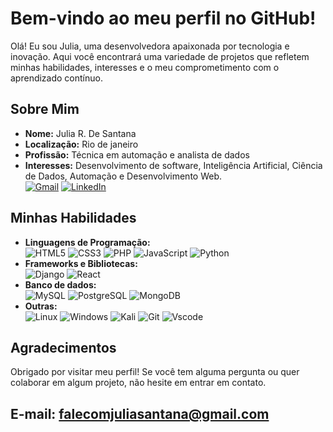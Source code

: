 # Bem-vindo ao meu perfil no GitHub!

Olá! Eu sou Julia, uma desenvolvedora apaixonada por tecnologia e inovação. Aqui você encontrará uma variedade de projetos que refletem minhas habilidades, interesses e o meu comprometimento com o aprendizado contínuo.

## Sobre Mim

- **Nome:** Julia R. De Santana
- **Localização:** Rio de janeiro
- **Profissão:** Técnica em automação e analista de dados
- **Interesses:** Desenvolvimento de software, Inteligência Artificial, Ciência de Dados, Automação e Desenvolvimento Web.\
  [![Gmail](https://img.shields.io/badge/Gmail-333333?style=for-the-badge&logo=gmail&logoColor=red)](mailto:falecomjuliasantana@gmail.com) [![LinkedIn](https://img.shields.io/badge/LinkedIn-0077B5?style=for-the-badge&logo=linkedin&logoColor=white)](https://www.linkedin.com/in/julia-santana-040a12180/)

## Minhas Habilidades

- **Linguagens de Programação:** \
  ![HTML5](https://img.shields.io/badge/HTML5-E34F26?style=for-the-badge&logo=html5&logoColor=white) ![CSS3](https://img.shields.io/badge/CSS3-1572B6?style=for-the-badge&logo=css3&logoColor=white) ![PHP](https://img.shields.io/badge/PHP-777BB4?style=for-the-badge&logo=php&logoColor=white) ![JavaScript](https://img.shields.io/badge/JavaScript-F7DF1E?style=for-the-badge&logo=javascript&logoColor=black) ![Python](https://img.shields.io/badge/python-3670A0?style=for-the-badge&logo=python&logoColor=ffdd54)
- **Frameworks e Bibliotecas:** \
  ![Django](https://img.shields.io/badge/django-%23092E20.svg?style=for-the-badge&logo=django&logoColor=white) ![React](https://img.shields.io/badge/React-20232A?style=for-the-badge&logo=react&logoColor=61DAFB)
- **Banco de dados:** \
  ![MySQL](https://img.shields.io/badge/MySQL-00000F?style=for-the-badge&logo=mysql&logoColor=white) ![PostgreSQL](https://img.shields.io/badge/PostgreSQL-000?style=for-the-badge&logo=postgresql) ![MongoDB](https://img.shields.io/badge/MongoDB-%234ea94b.svg?style=for-the-badge&logo=mongodb&logoColor=white)
- **Outras:** \
  ![Linux](https://img.shields.io/badge/Linux-000?style=for-the-badge&logo=linux&logoColor=FCC624) ![Windows](https://img.shields.io/badge/Windows-000?style=for-the-badge&logo=windows&logoColor=2CA5E0) ![Kali](https://img.shields.io/badge/Kali-268BEE?style=for-the-badge&logo=kalilinux&logoColor=white) ![Git](https://img.shields.io/badge/GIT-E44C30?style=for-the-badge&logo=git&logoColor=white) ![Vscode](https://img.shields.io/badge/Vscode-007ACC?style=for-the-badge&logo=visual-studio-code&logoColor=white)


## Agradecimentos

Obrigado por visitar meu perfil! Se você tem alguma pergunta ou quer colaborar em algum projeto, não hesite em entrar em contato.

**E-mail: falecomjuliasantana@gmail.com**
---
